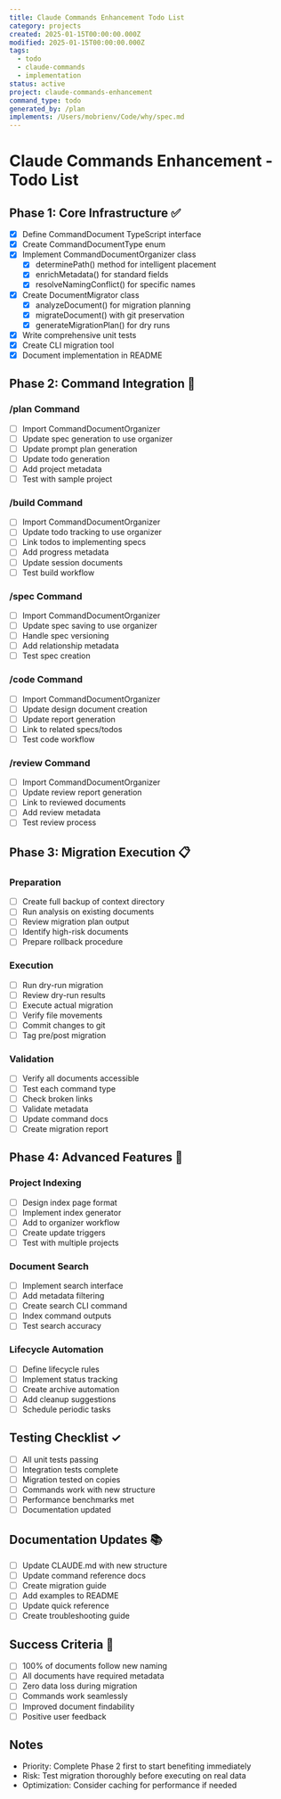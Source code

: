 ```yaml
---
title: Claude Commands Enhancement Todo List
category: projects
created: 2025-01-15T00:00:00.000Z
modified: 2025-01-15T00:00:00.000Z
tags:
  - todo
  - claude-commands
  - implementation
status: active
project: claude-commands-enhancement
command_type: todo
generated_by: /plan
implements: /Users/mobrienv/Code/why/spec.md
---
```


# Claude Commands Enhancement - Todo List

## Phase 1: Core Infrastructure ✅

- [x] Define CommandDocument TypeScript interface
- [x] Create CommandDocumentType enum
- [x] Implement CommandDocumentOrganizer class
  - [x] determinePath() method for intelligent placement
  - [x] enrichMetadata() for standard fields
  - [x] resolveNamingConflict() for specific names
- [x] Create DocumentMigrator class
  - [x] analyzeDocument() for migration planning
  - [x] migrateDocument() with git preservation
  - [x] generateMigrationPlan() for dry runs
- [x] Write comprehensive unit tests
- [x] Create CLI migration tool
- [x] Document implementation in README

## Phase 2: Command Integration 🔄

### /plan Command
- [ ] Import CommandDocumentOrganizer
- [ ] Update spec generation to use organizer
- [ ] Update prompt plan generation
- [ ] Update todo generation
- [ ] Add project metadata
- [ ] Test with sample project

### /build Command
- [ ] Import CommandDocumentOrganizer
- [ ] Update todo tracking to use organizer
- [ ] Link todos to implementing specs
- [ ] Add progress metadata
- [ ] Update session documents
- [ ] Test build workflow

### /spec Command
- [ ] Import CommandDocumentOrganizer
- [ ] Update spec saving to use organizer
- [ ] Handle spec versioning
- [ ] Add relationship metadata
- [ ] Test spec creation

### /code Command
- [ ] Import CommandDocumentOrganizer
- [ ] Update design document creation
- [ ] Update report generation
- [ ] Link to related specs/todos
- [ ] Test code workflow

### /review Command
- [ ] Import CommandDocumentOrganizer
- [ ] Update review report generation
- [ ] Link to reviewed documents
- [ ] Add review metadata
- [ ] Test review process

## Phase 3: Migration Execution 📋

### Preparation
- [ ] Create full backup of context directory
- [ ] Run analysis on existing documents
- [ ] Review migration plan output
- [ ] Identify high-risk documents
- [ ] Prepare rollback procedure

### Execution
- [ ] Run dry-run migration
- [ ] Review dry-run results
- [ ] Execute actual migration
- [ ] Verify file movements
- [ ] Commit changes to git
- [ ] Tag pre/post migration

### Validation
- [ ] Verify all documents accessible
- [ ] Test each command type
- [ ] Check broken links
- [ ] Validate metadata
- [ ] Update command docs
- [ ] Create migration report

## Phase 4: Advanced Features 🚀

### Project Indexing
- [ ] Design index page format
- [ ] Implement index generator
- [ ] Add to organizer workflow
- [ ] Create update triggers
- [ ] Test with multiple projects

### Document Search
- [ ] Implement search interface
- [ ] Add metadata filtering
- [ ] Create search CLI command
- [ ] Index command outputs
- [ ] Test search accuracy

### Lifecycle Automation
- [ ] Define lifecycle rules
- [ ] Implement status tracking
- [ ] Create archive automation
- [ ] Add cleanup suggestions
- [ ] Schedule periodic tasks

## Testing Checklist ✓

- [ ] All unit tests passing
- [ ] Integration tests complete
- [ ] Migration tested on copies
- [ ] Commands work with new structure
- [ ] Performance benchmarks met
- [ ] Documentation updated

## Documentation Updates 📚

- [ ] Update CLAUDE.md with new structure
- [ ] Update command reference docs
- [ ] Create migration guide
- [ ] Add examples to README
- [ ] Update quick reference
- [ ] Create troubleshooting guide

## Success Criteria 🎯

- [ ] 100% of documents follow new naming
- [ ] All documents have required metadata
- [ ] Zero data loss during migration
- [ ] Commands work seamlessly
- [ ] Improved document findability
- [ ] Positive user feedback

## Notes

- Priority: Complete Phase 2 first to start benefiting immediately
- Risk: Test migration thoroughly before executing on real data
- Optimization: Consider caching for performance if needed